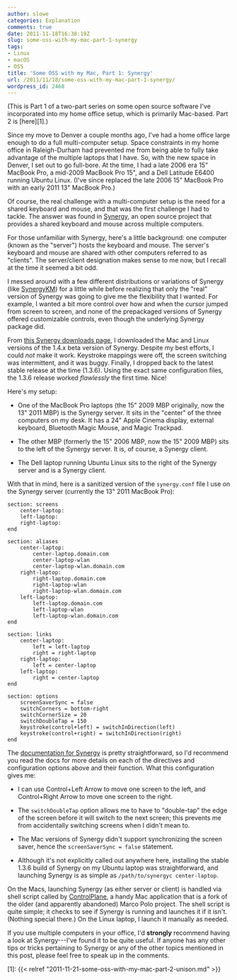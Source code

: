 ```yaml
---
author: slowe
categories: Explanation
comments: true
date: 2011-11-18T16:38:19Z
slug: some-oss-with-my-mac-part-1-synergy
tags:
- Linux
- macOS
- OSS
title: 'Some OSS with my Mac, Part 1: Synergy'
url: /2011/11/18/some-oss-with-my-mac-part-1-synergy/
wordpress_id: 2468
---
```


(This is Part 1 of a two-part series on some open source software I've incorporated into my home office setup, which is primarily Mac-based. Part 2 is [here][1].)

Since my move to Denver a couple months ago, I've had a home office large enough to do a full multi-computer setup. Space constraints in my home office in Raleigh-Durham had prevented me from being able to fully take advantage of the multiple laptops that I have. So, with the new space in Denver, I set out to go full-bore. At the time, I had a late 2006 era 15" MacBook Pro, a mid-2009 MacBook Pro 15", and a Dell Latitude E6400 running Ubuntu Linux. (I've since replaced the late 2006 15" MacBook Pro with an early 2011 13" MacBook Pro.)

Of course, the real challenge with a multi-computer setup is the need for a shared keyboard and mouse, and that was the first challenge I had to tackle. The answer was found in [Synergy](http://synergy-foss.org/), an open source project that provides a shared keyboard and mouse across multiple computers.

For those unfamiliar with Synergy, here's a little background: one computer (known as the "server") hosts the keyboard and mouse. The server's keyboard and mouse are shared with other computers referred to as "clients". The server/client designation makes sense to me now, but I recall at the time it seemed a bit odd.

I messed around with a few different distributions or variations of Synergy (like [SynergyKM](http://sourceforge.net/projects/synergykm/)) for a little while before realizing that only the "real" version of Synergy was going to give me the flexibility that I wanted. For example, I wanted a bit more control over how and when the cursor jumped from screen to screen, and none of the prepackaged versions of Synergy offered customizable controls, even though the underlying Synergy package did.

From [this Synergy downloads page](http://synergy-foss.org/download/), I downloaded the Mac and Linux versions of the 1.4.x beta version of Synergy. Despite my best efforts, I could _not_ make it work. Keystroke mappings were off, the screen switching was intermittent, and it was buggy. Finally, I dropped back to the latest stable release at the time (1.3.6). Using the exact same configuration files, the 1.3.6 release worked _flawlessly_ the first time. Nice!

Here's my setup:

* One of the MacBook Pro laptops (the 15" 2009 MBP originally, now the 13" 2011 MBP) is the Synergy server. It sits in the "center" of the three computers on my desk. It has a 24" Apple Cinema display, external keyboard, Bluetooth Magic Mouse, and Magic Trackpad.

* The other MBP (formerly the 15" 2006 MBP, now the 15" 2009 MBP) sits to the left of the Synergy server. It is, of course, a Synergy client.

* The Dell laptop running Ubuntu Linux sits to the right of the Synergy server and is a Synergy client.

With that in mind, here is a sanitized version of the `synergy.conf` file I use on the Synergy server (currently the 13" 2011 MacBook Pro):

```text
section: screens
    center-laptop:
    left-laptop:
    right-laptop:
end

section: aliases
    center-laptop:
        center-laptop.domain.com
        center-laptop-wlan
        center-laptop-wlan.domain.com
    right-laptop:
        right-laptop.domain.com
        right-laptop-wlan
        right-laptop-wlan.domain.com
    left-laptop:
        left-laptop.domain.com
        left-laptop-wlan
        left-laptop-wlan.domain.com
end

section: links
    center-laptop:
        left = left-laptop
        right = right-laptop
    right-laptop:
        left = center-laptop
    left-laptop:
        right = center-laptop
end

section: options
    screenSaverSync = false
    switchCorners = bottom-right
    switchCornerSize = 20
    switchDoubleTap = 150
    keystroke(control+left) = switchInDirection(left)
    keystroke(control+right) = switchInDirection(right)
end
```

The [documentation for Synergy](http://synergy-foss.org/tracker/projects/synergy/wiki/Docs) is pretty straightforward, so I'd recommend you read the docs for more details on each of the directives and configuration options above and their function. What this configuration gives me:

* I can use Control+Left Arrow to move one screen to the left, and Control+Right Arrow to move one screen to the right.

* The `switchDoubleTap` option allows me to have to "double-tap" the edge of the screen before it will switch to the next screen; this prevents me from accidentally switching screens when I didn't mean to.

* The Mac versions of Synergy didn't support synchronizing the screen saver, hence the `screenSaverSync = false` statement.

* Although it's not explicitly called out anywhere here, installing the stable 1.3.6 build of Synergy on my Ubuntu laptop was straightforward, and launching Synergy is as simple as `/path/to/synergyc center-laptop`.

On the Macs, launching Synergy (as either server or client) is handled via shell script called by [ControlPlane](http://controlplane.dustinrue.com/), a handy Mac application that is a fork of the older (and apparently abandoned) Marco Polo project. The shell script is quite simple; it checks to see if Synergy is running and launches it if it isn't. (Nothing special there.) On the Linux laptop, I launch it manually as needed.

If you use multiple computers in your office, I'd **strongly** recommend having a look at Synergy---I've found it to be quite useful. If anyone has any other tips or tricks pertaining to Synergy or any of the other topics mentioned in this post, please feel free to speak up in the comments.

[1]: {{< relref "2011-11-21-some-oss-with-my-mac-part-2-unison.md" >}}
